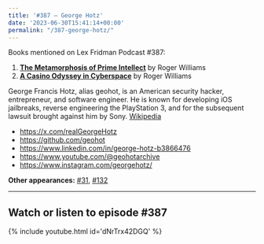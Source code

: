 ```yaml
---
title: '#387 – George Hotz'
date: '2023-06-30T15:41:14+00:00'
permalink: "/387-george-hotz/"
---
```


Books mentioned on Lex Fridman Podcast #387:

1. <b><a href="https://amzn.to/3Pza43z" target="_blank" rel="sponsored noopener noreferrer">The Metamorphosis of Prime Intellect</a></b> by Roger Williams
2. <b><a href="https://www.goodreads.com/book/show/41569567-a-casino-odyssey-in-cyberspace" target="_blank" rel="noopener noreferrer">A Casino Odyssey in Cyberspace</a></b> by Roger Williams

George Francis Hotz, alias geohot, is an American security hacker, entrepreneur, and software engineer. He is known for developing iOS jailbreaks, reverse engineering the PlayStation 3, and for the subsequent lawsuit brought against him by Sony. <a href="https://en.wikipedia.org/wiki/George_Hotz" target="_blank">Wikipedia</a>

- <a href="https://x.com/realGeorgeHotz" target="_blank">https://x.com/realGeorgeHotz</a>
- <a href="https://github.com/geohot" target="_blank">https://github.com/geohot</a>
- <a href="https://www.linkedin.com/in/george-hotz-b3866476" target="_blank">https://www.linkedin.com/in/george-hotz-b3866476</a>
- <a href="https://www.youtube.com/@geohotarchive" target="_blank">https://www.youtube.com/@geohotarchive</a>
- <a href="https://www.instagram.com/georgehotz/" target="_blank">https://www.instagram.com/georgehotz/</a>

**Other appearances:** [\#31](/31-george-hotz/), [\#132](/132-george-hotz/)

- - - - - -

## Watch or listen to episode #387

{% include youtube.html id='dNrTrx42DGQ' %}